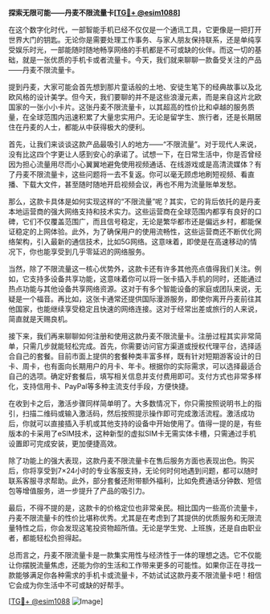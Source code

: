 **探索无限可能——丹麦不限流量卡[[TG💪+ @esim1088](https://t.me/s/esim1088)]**

在这个数字化时代，一部智能手机已经不仅仅是一个通讯工具，它更像是一把打开世界大门的钥匙。无论你是需要处理工作事务、与家人朋友保持联系，还是单纯享受娱乐时光，一部能随时随地畅享网络的手机都是不可或缺的伙伴。而这一切的基础，就是一张优质的手机卡或者流量卡。今天，我们就来聊聊一款备受关注的产品——丹麦不限流量卡。

提到丹麦，大家可能会首先想到那片童话般的土地、安徒生笔下的经典故事以及北欧风格的设计美学。但今天，我们要聊的并不是这些浪漫元素，而是来自这片北欧国家的一张小小卡片。这张丹麦不限流量卡，以其超高的性价比和卓越的服务质量，在全球范围内迅速积累了大量忠实用户。无论是留学生、旅行者，还是长期居住在丹麦的人士，都能从中获得极大的便利。

首先，让我们来谈谈这款产品最吸引人的地方——“不限流量”。对于现代人来说，没有比这四个字更让人感到安心的承诺了。试想一下，在日常生活中，你是否曾经因为担心流量用尽而小心翼翼地避免使用视频通话、在线游戏或是高清流媒体？有了丹麦不限流量卡，这些问题将一去不复返。你可以毫无顾虑地刷短视频、看直播、下载大文件，甚至随时随地开启视频会议，再也不用为流量账单发愁。

那么，这款卡具体是如何实现这样的“不限流量”呢？其实，它的背后依托的是丹麦本地运营商的强大网络支持和技术实力。这些运营商在全球范围内都享有良好的口碑，它们不仅覆盖范围广，而且信号稳定，无论是繁华都市还是偏远乡村，都能保证稳定的上网体验。此外，为了确保用户的使用流畅性，这些运营商还不断优化网络架构，引入最新的通信技术，比如5G网络。这意味着，即使是在高速移动的情况下，你也能享受到几乎零延迟的网络服务。

当然，除了不限流量这一核心优势外，这款卡还有许多其他亮点值得我们关注。例如，它支持多设备共享功能，这意味着你可以将一张卡插入手机的同时，还能通过热点功能与其他设备共享网络资源。这对于有多个智能设备的家庭或团队来说，无疑是一个福音。再比如，这张卡通常还提供国际漫游服务，即使你离开丹麦前往其他国家，也能继续享受稳定且快速的网络连接。这对于经常出差或旅行的人来说，简直就是天赐良机。

接下来，我们再来聊聊如何注册和使用这款丹麦不限流量卡。注册过程其实非常简单，只需几步就能轻松完成。首先，你需要访问官方渠道或授权代理平台，选择适合自己的套餐。目前市面上提供的套餐种类丰富多样，既有针对短期游客设计的日卡、周卡，也有面向长期用户的月卡、年卡。根据你的实际需求，可以选择最适合自己的选项。确定好套餐后，填写相关信息并支付费用即可。支付方式也非常多样化，支持信用卡、PayPal等多种主流支付手段，方便快捷。

在收到卡之后，激活步骤同样简单明了。大多数情况下，你只需按照说明书上的指引，扫描二维码或输入激活码，然后按照提示操作即可完成激活流程。激活成功后，你就可以直接插入手机或其他支持的设备中开始使用了。值得一提的是，有些版本的卡采用了eSIM技术，这种新型的虚拟SIM卡无需实体卡槽，只需通过手机设置即可完成安装，更加便捷高效。

除了功能上的强大表现，这款丹麦不限流量卡在售后服务方面也表现出色。购买后，你将享受到7×24小时的专业客服支持，无论何时何地遇到问题，都可以随时联系客服寻求帮助。此外，部分套餐还附带额外福利，比如免费通话分钟数、短信包等增值服务，进一步提升了产品的吸引力。

最后，不得不提的是，这款卡的价格定位也非常亲民。相比国内一些高价流量卡，丹麦不限流量卡的性价比堪称优秀。尤其是在考虑到了其提供的优质服务和无限流量特性之后，你会发现这笔投资物超所值。无论是学生党、上班族，还是自由职业者，都能轻松负担得起。

总而言之，丹麦不限流量卡是一款集实用性与经济性于一体的理想之选。它不仅能让你摆脱流量焦虑，还能为你的生活和工作带来更多的可能性。如果你正在寻找一款能够满足你各种需求的手机卡或流量卡，不妨试试这款丹麦不限流量卡吧！相信它会成为你生活中不可或缺的好帮手。

[[TG💪+ @esim1088](https://t.me/s/esim1088) ![Image](https://i.postimg.cc/4NQfJmqS/Snipaste-2025-05-13-00-14-12.png)]